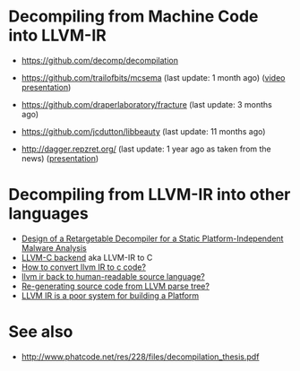 # Decompiling from Machine Code into LLVM-IR

* https://github.com/decomp/decompilation

* https://github.com/trailofbits/mcsema (last update: 1 month ago) ([video presentation](https://www.youtube.com/watch?v=nW9bE5tUVYg))

* https://github.com/draperlaboratory/fracture (last update: 3 months ago)

* https://github.com/jcdutton/libbeauty (last update: 11 months ago)

* http://dagger.repzret.org/ (last update: 1 year ago as taken from the news) ([presentation](http://llvm.org/devmtg/2013-04/bougacha-slides.pdf))

# Decompiling from LLVM-IR into other languages

* [Design of a Retargetable Decompiler for a Static Platform-Independent Malware Analysis](http://www.sersc.org/journals/IJSIA/vol5_no4_2011/8.pdf)
* [LLVM-C backend](https://github.com/draperlaboratory/llvm-cbe) aka LLVM-IR to C
* [How to convert llvm IR to c code?](http://stackoverflow.com/questions/8563670/)
* [llvm ir back to human-readable source language?](http://stackoverflow.com/questions/5180914/)
* [Re-generating source code from LLVM parse tree?](http://stackoverflow.com/questions/23296823/)
* [LLVM IR is a poor system for building a Platform](http://lists.cs.uiuc.edu/pipermail/llvmdev/2011-October/043719.html)

# See also

* http://www.phatcode.net/res/228/files/decompilation_thesis.pdf
